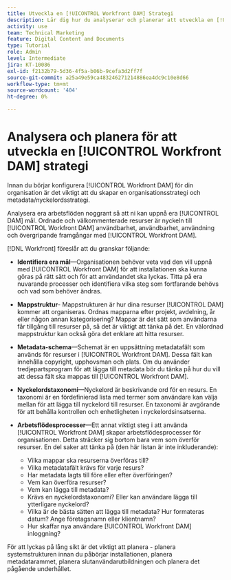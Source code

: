 ```yaml
---
title: Utveckla en [!UICONTROL Workfront DAM] Strategi
description: Lär dig hur du analyserar och planerar att utveckla en [!UICONTROL Workfront DAM] strategi.
activity: use
team: Technical Marketing
feature: Digital Content and Documents
type: Tutorial
role: Admin
level: Intermediate
jira: KT-10086
exl-id: f2132b79-5d36-4f5a-b06b-9cefa3d2ff7f
source-git-commit: a25a49e59ca483246271214886ea4dc9c10e8d66
workflow-type: tm+mt
source-wordcount: '404'
ht-degree: 0%

---
```


# Analysera och planera för att utveckla en [!UICONTROL Workfront DAM] strategi

Innan du börjar konfigurera [!UICONTROL Workfront DAM] för din organisation är det viktigt att du skapar en organisationsstrategi och metadata/nyckelordsstrategi.

Analysera era arbetsflöden noggrant så att ni kan uppnå era [!UICONTROL DAM] mål. Ordnade och välkommenterade resurser är nyckeln till [!UICONTROL Workfront DAM] användbarhet, användbarhet, användning och övergripande framgångar med [!UICONTROL Workfront DAM].

[!DNL Workfront] föreslår att du granskar följande:

* **Identifiera era mål**—Organisationen behöver veta vad den vill uppnå med [!UICONTROL Workfront DAM] för att installationen ska kunna göras på rätt sätt och för att användandet ska lyckas. Titta på era nuvarande processer och identifiera vilka steg som fortfarande behövs och vad som behöver ändras.
* **Mappstruktur**- Mappstrukturen är hur dina resurser [!UICONTROL DAM] kommer att organiseras. Ordnas mapparna efter projekt, avdelning, år eller någon annan kategorisering? Mappar är det sätt som användarna får tillgång till resurser på, så det är viktigt att tänka på det. En välordnad mappstruktur kan också göra det enklare att hitta resurser.
* **Metadata-schema**—Schemat är en uppsättning metadatafält som används för resurser i [!UICONTROL Workfront DAM]. Dessa fält kan innehålla copyright, upphovsman och plats. Om du använder tredjepartsprogram för att lägga till metadata bör du tänka på hur du vill att dessa fält ska mappas till [!UICONTROL Workfront DAM].
* **Nyckelordstaxonomi**—Nyckelord är beskrivande ord för en resurs. En taxonomi är en fördefinierad lista med termer som användare kan välja mellan för att lägga till nyckelord till resurser. En taxonomi är avgörande för att behålla kontrollen och enhetligheten i nyckelordsinsatserna.
* **Arbetsflödesprocesser**—Ett annat viktigt steg i att använda [!UICONTROL Workfront DAM] skapar arbetsflödesprocesser för organisationen. Detta sträcker sig bortom bara vem som överför resurser. En del saker att tänka på (den här listan är inte inkluderande):

   * Vilka mappar ska resurserna överföras till?
   * Vilka metadatafält krävs för varje resurs?
   * Har metadata lagts till före eller efter överföringen?
   * Vem kan överföra resurser?
   * Vem kan lägga till metadata?
   * Krävs en nyckelordstaxonomi? Eller kan användare lägga till ytterligare nyckelord?
   * Vilka är de bästa sätten att lägga till metadata? Hur formateras datum? Ange företagsnamn eller klientnamn?
   * Hur skaffar nya användare [!UICONTROL Workfront DAM] inloggning?

För att lyckas på lång sikt är det viktigt att planera - planera systemstrukturen innan du påbörjar installationen, planera metadatarammet, planera slutanvändarutbildningen och planera det pågående underhållet.
